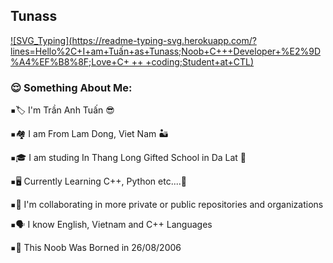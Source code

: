 ## Tunass

[![SVG_Typing](https://readme-typing-svg.herokuapp.com/?lines=Hello%2C+I+am+Tuấn+as+Tunass;Noob+C+++Developer+%E2%9D%A4%EF%B8%8F;Love+C+ ++ +coding;Student+at+CTL)](https://github.com/Tunass)

<h3 align="left">😌 Something About Me:</h3>
 
<kbd>▪️</kbd>🏷️ I'm Trần Anh Tuấn 😎

<kbd>▪️</kbd>🏘️ I am From Lam Dong, Viet Nam 🏜️

<kbd>▪️</kbd>🎓 I am studing In Thang Long Gifted School in Da Lat 💐

<kbd>▪️</kbd>🖥️ Currently Learning C++, Python etc....🍌

<kbd>▪️</kbd>🔭 I'm collaborating in more private or public repositories and organizations

<kbd>▪️</kbd>🗣️ I know English, Vietnam and C++ Languages

<kbd>▪️</kbd>🎂 This Noob Was Borned in 26/08/2006
